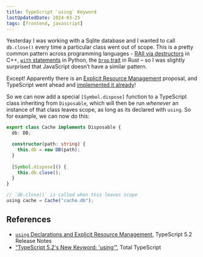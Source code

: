 ```yaml
---
title: TypeScript `using` Keyword
lastUpdatedDate: 2024-03-25
tags: [frontend, javascript]
---
```


Yesterday I was working with a Sqlite database and I wanted to call `db.close()` every time a particular class went out of scope. This is a pretty common pattern across programming languages - [RAII via destructors](https://en.cppreference.com/w/cpp/language/raii) in C++, [`with` statements](https://docs.python.org/3/reference/compound_stmts.html#with) in Python, the [`Drop` trait](https://doc.rust-lang.org/std/ops/trait.Drop.html) in Rust – so I was slightly surprised that JavaScript doesn’t have a similar pattern.

Except! Apparently there is an [Explicit Resource Management](https://github.com/tc39/proposal-explicit-resource-management) proposal, and TypeScript went ahead and [implemented it already](https://www.typescriptlang.org/docs/handbook/release-notes/typescript-5-2.html#using-declarations-and-explicit-resource-management)!

So we can now add a special `[Symbol.dispose]` function to a TypeScript class inheriting from `Disposable`, which will then be run *whenever* an instance of that class leaves scope, as long as its declared with `using`. So for example, we can now do this:

```typescript
export class Cache implements Disposable {
  db: DB;

  constructor(path: string) {
    this.db = new DB(path);
  }
  
  [Symbol.dispose]() {
    this.db.close();
  }
}

// `db.close()` is called when this leaves scope
using cache = Cache("cache.db");
```

## References
- [`using`
Declarations and Explicit Resource Management](https://www.typescriptlang.org/docs/handbook/release-notes/typescript-5-2.html#using-declarations-and-explicit-resource-management), TypeScript 5.2 Release Notes
- [“TypeScript 5.2's New Keyword: 'using’”](https://www.totaltypescript.com/typescript-5-2-new-keyword-using), Total TypeScript